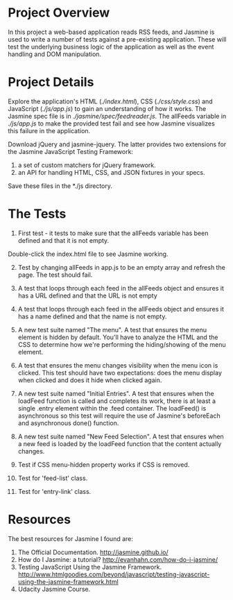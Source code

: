 # Project Overview

In this project a web-based application reads RSS feeds, and Jasmine is used to write a number of tests against a pre-existing application. These will test the underlying business logic of the application as well as the event handling and DOM manipulation.

# Project Details

Explore the application's HTML (*./index.html*), CSS (*./css/style.css*) and JavaScript (*./js/app.js*) to gain an understanding of how it works. The Jasmine spec file is in *./jasmine/spec/feedreader.js*. The allFeeds variable in *./js/app.js* to make the provided test fail and see how Jasmine visualizes this failure in the application.

Download jQuery and jasmine-jquery. The latter provides two extensions for the Jasmine JavaScript Testing Framework:

1. a set of custom matchers for jQuery framework.
2. an API for handling HTML, CSS, and JSON fixtures in your specs.

Save these files in the *./js directory.

# The Tests

1. First test - it tests to make sure that the allFeeds variable has been defined and that it is not empty.

Double-click the index.html file to see Jasmine working.

2. Test by changing allFeeds in app.js to be an empty array and refresh the page. The test should fail.

3. A test that loops through each feed in the allFeeds object and ensures it has a URL defined and that the URL is not empty

4. A test that loops through each feed in the allFeeds object and ensures it has a name defined and that the name is not empty.

5. A new test suite named "The menu". A test that ensures the menu element is hidden by default. You'll have to analyze the HTML and the CSS to determine how we're performing the hiding/showing of the menu element.

6. A test that ensures the menu changes visibility when the menu icon is clicked. This test should have two expectations: does the menu display when clicked and does it hide when clicked again.

7. A new test suite named "Initial Entries". A test that ensures when the loadFeed function is called and completes its work, there is at least a single .entry element within the .feed container. The loadFeed() is asynchronous so this test will require the use of Jasmine's beforeEach and asynchronous done() function.

8. A new test suite named "New Feed Selection". A test that ensures when a new feed is loaded
by the loadFeed function that the content actually changes. 

9. Test if CSS menu-hidden property works if CSS is removed.

10. Test for 'feed-list' class.

11. Test for 'entry-link' class.

# Resources

The best resources for Jasmine I found are:
1. The Official Documentation. http://jasmine.github.io/
2. How do I Jasmine: a tutorial? http://evanhahn.com/how-do-i-jasmine/
3. Testing JavaScript Using the Jasmine Framework. http://www.htmlgoodies.com/beyond/javascript/testing-javascript-using-the-jasmine-framework.html
4. Udacity Jasmine Course.